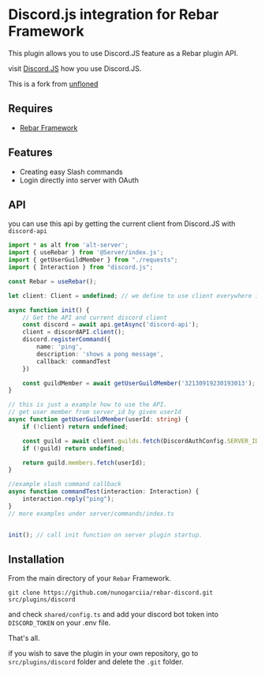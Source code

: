 # Discord.js integration for Rebar Framework

This plugin allows you to use Discord.JS feature as a Rebar plugin API.

visit [Discord.JS](https://discord.js.org/) how you use Discord.JS.

This is a fork from [unfloned](https://github.com/unfloned/rebar-discord.git)

## Requires
- [Rebar Framework](https://github.com/Stuyk/rebar-altv)

## Features
- Creating easy Slash commands
- Login directly into server with OAuth

## API

you can use this api by getting the current client from Discord.JS with `discord-api`

```ts
import * as alt from 'alt-server';
import { useRebar } from '@Server/index.js';
import { getUserGuildMember } from "./requests";
import { Interaction } from "discord.js";

const Rebar = useRebar();

let client: Client = undefined; // we define to use client everywhere in our code.

async function init() {
    // Get the API and current discord client
    const discord = await api.getAsync('discord-api');
    client = discordAPI.client();
    discord.registerCommand({
        name: 'ping', 
        description: 'shows a pong message', 
        callback: commandTest
    })

    const guildMember = await getUserGuildMember('32130919230193013');
}

// this is just a example how to use the API.
// get user member from server_id by given userId
async function getUserGuildMember(userId: string) {
    if (!client) return undefined;

    const guild = await client.guilds.fetch(DiscordAuthConfig.SERVER_ID);
    if (!guild) return undefined;

    return guild.members.fetch(userId);
}

//example slash command callback
async function commandTest(interaction: Interaction) {
    interaction.reply("ping");
}
// more examples under server/commands/index.ts


init(); // call init function on server plugin startup.
```

## Installation

From the main directory of your `Rebar` Framework.

```
git clone https://github.com/nunogarciia/rebar-discord.git src/plugins/discord
```

and check `shared/config.ts` and add your discord bot token into `DISCORD_TOKEN` on your .env file.


That's all.

if you wish to save the plugin in your own repository, go to `src/plugins/discord` folder and delete the `.git` folder.